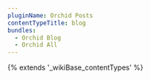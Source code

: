 ```yaml
---
pluginName: Orchid Posts
contentTypeTitle: blog
bundles:
  - Orchid Blog
  - Orchid All
---
```


{% extends '_wikiBase_contentTypes' %}
